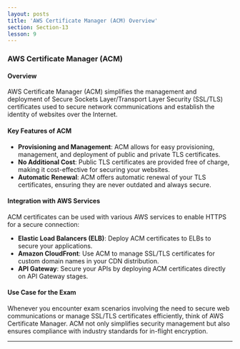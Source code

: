 ```yaml
---
layout: posts
title: 'AWS Certificate Manager (ACM) Overview'
section: Section-13
lesson: 9
---
```


### AWS Certificate Manager (ACM)

#### Overview

AWS Certificate Manager (ACM) simplifies the management and deployment of Secure Sockets Layer/Transport Layer Security (SSL/TLS) certificates used to secure network communications and establish the identity of websites over the Internet.

<!-- pagebreak -->

#### Key Features of ACM

- **Provisioning and Management**: ACM allows for easy provisioning, management, and deployment of public and private TLS certificates.
- **No Additional Cost**: Public TLS certificates are provided free of charge, making it cost-effective for securing your websites.
- **Automatic Renewal**: ACM offers automatic renewal of your TLS certificates, ensuring they are never outdated and always secure.
<!-- pagebreak -->

#### Integration with AWS Services

ACM certificates can be used with various AWS services to enable HTTPS for a secure connection:

- **Elastic Load Balancers (ELB)**: Deploy ACM certificates to ELBs to secure your applications.
- **Amazon CloudFront**: Use ACM to manage SSL/TLS certificates for custom domain names in your CDN distribution.
- **API Gateway**: Secure your APIs by deploying ACM certificates directly on API Gateway stages.
<!-- pagebreak -->

#### Use Case for the Exam

Whenever you encounter exam scenarios involving the need to secure web communications or manage SSL/TLS certificates efficiently, think of AWS Certificate Manager. ACM not only simplifies security management but also ensures compliance with industry standards for in-flight encryption.

---
